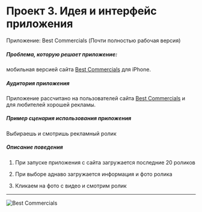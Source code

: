 Проект 3. Идея и интерфейс приложения
=============

Приложение: Best Commercials (Почти полностью рабочая версия)



##### Проблема, которую решает приложение:

мобильная версией сайта [Best Commercials](http://www.advert.ge) для iPhone. 
 
##### Аудитория приложения

Приложение рассчитано на пользователей сайта [Best Commercials](http://www.advert.ge) и для любителей хорошей рекламы.

##### Пример сценария использования приложения

Выбираешь и смотришь рекламный ролик 

##### Описание поведения

1. При запуске приложения с сайта загружается последние 20 роликов

2. При выборе аднаво загружается информация и фото ролика

3. Кликаем на фото с видео и смотрим ролик

----
![Best Commercials](https://raw.github.com/herku/osx-project-3/master/sketch.png)
